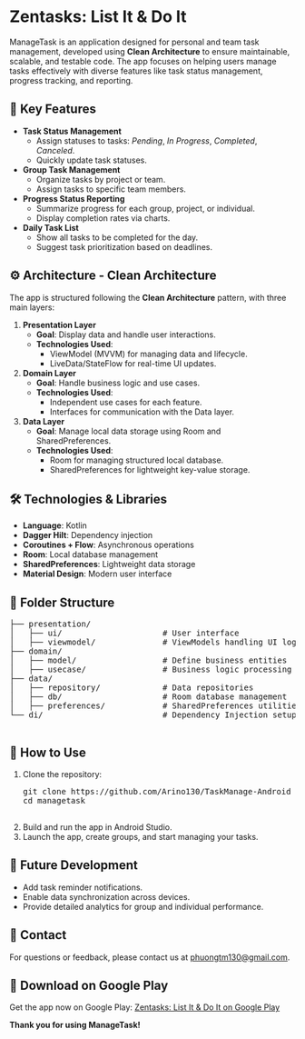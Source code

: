 <!DOCTYPE html>
<html lang="en">
<head>
  <meta charset="UTF-8">
  <meta name="viewport" content="width=device-width, initial-scale=1.0">
</head>
<body>
  <h1>Zentasks: List It & Do It</h1>
  <p>
    ManageTask is an application designed for personal and team task management, developed using <strong>Clean Architecture</strong> to ensure maintainable, scalable, and testable code. The app focuses on helping users manage tasks effectively with diverse features like task status management, progress tracking, and reporting.
  </p>

  <h2>📌 Key Features</h2>
  <ul>
    <li>
      <strong>Task Status Management</strong>
      <ul>
        <li>Assign statuses to tasks: <em>Pending</em>, <em>In Progress</em>, <em>Completed</em>, <em>Canceled</em>.</li>
        <li>Quickly update task statuses.</li>
      </ul>
    </li>
    <li>
      <strong>Group Task Management</strong>
      <ul>
        <li>Organize tasks by project or team.</li>
        <li>Assign tasks to specific team members.</li>
      </ul>
    </li>
    <li>
      <strong>Progress Status Reporting</strong>
      <ul>
        <li>Summarize progress for each group, project, or individual.</li>
        <li>Display completion rates via charts.</li>
      </ul>
    </li>
    <li>
      <strong>Daily Task List</strong>
      <ul>
        <li>Show all tasks to be completed for the day.</li>
        <li>Suggest task prioritization based on deadlines.</li>
      </ul>
    </li>
  </ul>

  <h2>⚙️ Architecture - Clean Architecture</h2>
  <p>The app is structured following the <strong>Clean Architecture</strong> pattern, with three main layers:</p>
  <ol>
    <li>
      <strong>Presentation Layer</strong>
      <ul>
        <li><strong>Goal</strong>: Display data and handle user interactions.</li>
        <li><strong>Technologies Used</strong>: 
          <ul>
            <li>ViewModel (MVVM) for managing data and lifecycle.</li>
            <li>LiveData/StateFlow for real-time UI updates.</li>
          </ul>
        </li>
      </ul>
    </li>
    <li>
      <strong>Domain Layer</strong>
      <ul>
        <li><strong>Goal</strong>: Handle business logic and use cases.</li>
        <li><strong>Technologies Used</strong>: 
          <ul>
            <li>Independent use cases for each feature.</li>
            <li>Interfaces for communication with the Data layer.</li>
          </ul>
        </li>
      </ul>
    </li>
    <li>
      <strong>Data Layer</strong>
      <ul>
        <li><strong>Goal</strong>: Manage local data storage using Room and SharedPreferences.</li>
        <li><strong>Technologies Used</strong>: 
          <ul>
            <li>Room for managing structured local database.</li>
            <li>SharedPreferences for lightweight key-value storage.</li>
          </ul>
        </li>
      </ul>
    </li>
  </ol>

  <h2>🛠️ Technologies & Libraries</h2>
  <ul>
    <li><strong>Language</strong>: Kotlin</li>
    <li><strong>Dagger Hilt</strong>: Dependency injection</li>
    <li><strong>Coroutines + Flow</strong>: Asynchronous operations</li>
    <li><strong>Room</strong>: Local database management</li>
    <li><strong>SharedPreferences</strong>: Lightweight data storage</li>
    <li><strong>Material Design</strong>: Modern user interface</li>
  </ul>

  <h2>📂 Folder Structure</h2>
  <pre>
├── presentation/
│   ├── ui/                     # User interface
│   ├── viewmodel/              # ViewModels handling UI logic
├── domain/
│   ├── model/                  # Define business entities
│   ├── usecase/                # Business logic processing
├── data/
│   ├── repository/             # Data repositories
│   ├── db/                     # Room database management
│   ├── preferences/            # SharedPreferences utilities
└── di/                         # Dependency Injection setup
  </pre>

  <h2>🌟 How to Use</h2>
  <ol>
    <li>Clone the repository:
      <pre>
git clone https://github.com/Arino130/TaskManage-Android
cd managetask
      </pre>
    </li>
    <li>Build and run the app in Android Studio.</li>
    <li>Launch the app, create groups, and start managing your tasks.</li>
  </ol>

  <h2>🚀 Future Development</h2>
  <ul>
    <li>Add task reminder notifications.</li>
    <li>Enable data synchronization across devices.</li>
    <li>Provide detailed analytics for group and individual performance.</li>
  </ul>

  <h2>📧 Contact</h2>
  <p>For questions or feedback, please contact us at <a href="mailto:phuongtm130@gmail.com">phuongtm130@gmail.com</a>.</p>

  <h2>📱 Download on Google Play</h2>
  <p>
    Get the app now on Google Play: 
    <a href="https://play.google.com/store/apps/details?id=com.ctp.zentasks" target="_blank">
      Zentasks: List It & Do It on Google Play
    </a>
  </p>

  <p><strong>Thank you for using ManageTask!</strong></p>
</body>
</html>
